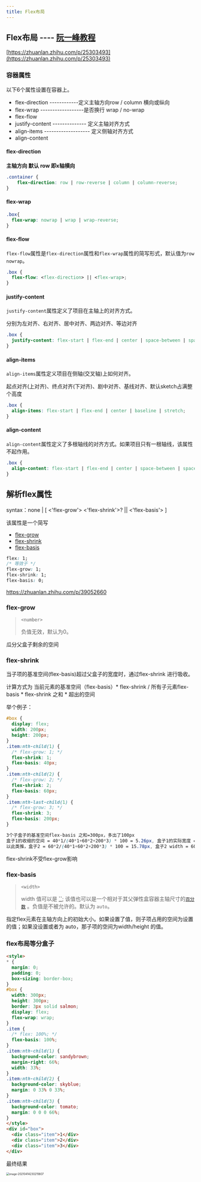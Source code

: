 ```yaml
---
title: Flex布局
---
```




## Flex布局 ---- [阮一峰教程](http://www.ruanyifeng.com/blog/2015/07/flex-grammar.html)

[https://zhuanlan.zhihu.com/p/25303493](https://zhuanlan.zhihu.com/p/25303493)

### 容器属性

以下6个属性设置在容器上。

- flex-direction   ------------定义主轴方向row / column 横向或纵向
- flex-wrap  ------------------是否换行 wrap / no-wrap
- flex-flow
- justify-content  --------------  定义主轴对齐方式
- align-items  -------------------  定义侧轴对齐方式
- align-content

#### flex-direction

**主轴方向 默认 row 即x轴横向**

```css
.container {
    flex-direction: row | row-reverse | column | column-reverse;
}
```

#### flex-wrap

```css
.box{
  flex-wrap: nowrap | wrap | wrap-reverse;
}
```

#### flex-flow

`flex-flow`属性是`flex-direction`属性和`flex-wrap`属性的简写形式，默认值为`row nowrap`。

```css
.box {
  flex-flow: <flex-direction> || <flex-wrap>;
}
```

#### justify-content

`justify-content`属性定义了项目在主轴上的对齐方式。

分别为左对齐、右对齐、居中对齐、两边对齐、等边对齐

```css
.box {
  justify-content: flex-start | flex-end | center | space-between | space-around;
}
```

#### align-items

`align-items`属性定义项目在侧轴(交叉轴)上如何对齐。

起点对齐(上对齐)、终点对齐(下对齐)、剧中对齐、基线对齐、默认sketch占满整个高度

```css
.box {
  align-items: flex-start | flex-end | center | baseline | stretch;
}
```

#### align-content

`align-content`属性定义了多根轴线的对齐方式。如果项目只有一根轴线，该属性不起作用。

```css
.box {
  align-content: flex-start | flex-end | center | space-between | space-around | stretch;
}
```

## 解析flex属性

syntax：none | [ <'flex-grow'> <'flex-shrink'>? || <'flex-basis'> ]

该属性是一个简写

- [flex-grow](https://developer.mozilla.org/zh-CN/docs/Web/CSS/flex-grow)
- [flex-shrink](https://developer.mozilla.org/zh-CN/docs/Web/CSS/flex-shrink)
- [flex-basis](https://developer.mozilla.org/zh-CN/docs/Web/CSS/flex-basis)

```css
flex: 1;
/* 等效于 */
flex-grow: 1;
flex-shrink: 1;
flex-basis: 0;
```

https://zhuanlan.zhihu.com/p/39052660

### flex-grow	

> `<number>`
>
> 负值无效，默认为0。

瓜分父盒子剩余的空间

### flex-shrink

当子项的基准空间(flex-basis)超过父盒子的宽度时，通过flex-shrink 进行吸收。

计算方式为 当前元素的基准空间（flex-basis）* flex-shrink / 所有子元素flex-basis * flex-shrink 之和  * 超出的空间

举个例子：

```css
#box {
  display: flex;
  width: 200px;
  height: 200px;
}
.item:nth-child(1) {
  /* flex-grow: 1; */
  flex-shrink: 1;
  flex-basis: 40px;
}
.item:nth-child(2) {
  /* flex-grow: 2; */
  flex-shrink: 2;
  flex-basis: 60px;
}
.item:nth-last-child(1) {
  /* flex-grow: 3; */
  flex-shrink: 3;
  flex-basis: 200px;
}

3个子盒子的基准空间flex-basis 之和=300px，多出了100px
盒子1的收缩的空间 = 40*1/(40*1+60*2+200*3) * 100 = 5.26px, 盒子1的实际宽度 = 40-5.26=34.74px
以此类推，盒子2 = 60*2/(40*1+60*2+200*3) * 100 = 15.78px, 盒子2 width = 60-15.78=44.22px
```

flex-shrink不受flex-grow影响

### flex-basis

> `<width>`
>
> width 值可以是 [``](https://developer.mozilla.org/zh-CN/docs/Web/CSS/length); 该值也可以是一个相对于其父弹性盒容器主轴尺寸的[`百分数`](https://developer.mozilla.org/zh-CN/docs/Web/CSS/percentage) 。负值是不被允许的。默认为 `auto`。

指定flex元素在主轴方向上的初始大小。如果设置了值，则子项占用的空间为设置的值；如果没设置或者为 auto，那子项的空间为width/height 的值。



### flex布局等分盒子

```html
<style>
* {
  margin: 0;
  padding: 0;
  box-sizing: border-box;
}
#box {
  width: 300px;
  height: 300px;
  border: 3px solid salmon;
  display: flex;
  flex-wrap: wrap;
}
.item {
  /* flex: 100%; */
  flex-basis: 100%;
}
.item:nth-child(1) {
  background-color: sandybrown;
  margin-right: 66%;
  width: 33%;
}
.item:nth-child(2) {
  background-color: skyblue;
  margin: 0 33% 0 33%;
}
.item:nth-child(3) {
  background-color: tomato;
  margin: 0 0 0 66%;
}
</style>
<div id="box">
  <div class="item">1</div>
  <div class="item">2</div>
  <div class="item">3</div>
</div>
```

最终结果

<img src="https://minimax-1256590847.cos.ap-shanghai.myqcloud.com/img/image-20210414230215607.png" alt="image-20210414230215607" style="zoom:50%;" />


